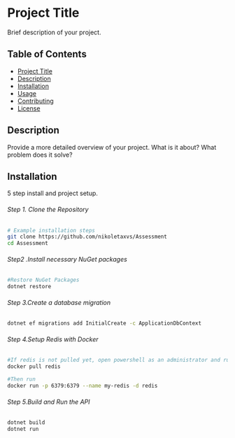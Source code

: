 ﻿# Project Title

Brief description of your project.

## Table of Contents

- [Project Title](#project-title)
- [Description](#description)
- [Installation](#installation)
- [Usage](#usage)
- [Contributing](#contributing)
- [License](#license)

## Description

Provide a more detailed overview of your project. What is it about? What problem does it solve?

## Installation

5 step install and project setup.
###### Step 1. Clone the Repository
```bash
# Example installation steps
git clone https://github.com/nikoletaxvs/Assessment
cd Assessment
```
###### Step2 .Install necessary NuGet packages
```bash
#Restore NuGet Packages
dotnet restore

```
###### Step 3.Create a database migration
```bash
dotnet ef migrations add InitialCreate -c ApplicationDbContext

```
###### Step 4.Setup Redis with Docker
```bash
#If redis is not pulled yet, open powershell as an administrator and run, otherwise skip this step
docker pull redis

#Then run
docker run -p 6379:6379 --name my-redis -d redis
```

###### Step 5.Build and Run the API
```bash
dotnet build
dotnet run
```
